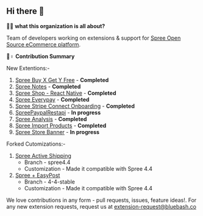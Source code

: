 ## Hi there 👋

🙋‍♀️ **what this organization is all about?**

Team of developers working on extensions & support for [Spree Open Source eCommerce platform](https://github.com/spree/spree).

🌈♀️ **Contribution Summary**

New Extentions:-

1. [Spree Buy X Get Y Free](https://github.com/spree-edge/spree_buy_x_get_y) - **Completed**
2. [Spree Notes](https://github.com/spree-edge/spree_notes) - **Completed**
3. [Spree Shop - React Native](https://github.com/spree-edge/spree-react-native) - **Completed**
4. [Spree Everypay](https://github.com/spree-edge/spree_everypay)  - **Completed**
5. [Spree Stripe Connect Onboarding](https://github.com/spree-edge/spree_stripe_connect_onboarding) - **Completed**
6. [SpreePaypalRestapi](https://github.com/spree-edge/spree_paypal_restapi)  - **In progress**
7. [Spree Analysis](https://github.com/spree-edge/spree_analysis) - **Completed**
8. [Spree Import Products](https://github.com/spree-edge/spree_import_products) - **Completed**
9. [Spree Store Banner](https://github.com/spree-edge/spree_store_banner) - **In progress**


Forked Cutomizations:-

1. [Spree Active Shipping ](https://github.com/spree-edge/spree_active_shipping)
   - Branch - spree4.4
   - Customization - Made it compatible with Spree 4.4
2. [Spree + EasyPost](https://github.com/spree-edge/spree_easypost)
   - Branch - 4-4-stable
   - Customization - Made it compatible with Spree 4.4




We love contributions in any form - pull requests, issues, feature ideas!. For any new extension requests, request us at extension-request@bluebash.co 
